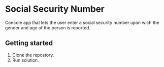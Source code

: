 # Social Security Number

Concole app that lets the user enter a social security number upon wich the gender and age of the person is reported.

## Getting started

1. Clone the repostory.
2. Run solution.
